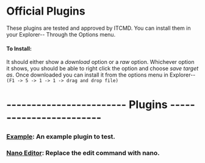 # Official Plugins
These plugins are tested and approved by ITCMD. You can install them in your Explorer-- Through the Options menu.
#### To Install:
It should either show a *download* option or a *raw* option. Whichever option it shows, you should be able to right click the option and choose *save target as*.
Once downloaded you can install it from the options menu in Explorer-- `(F1 -> 5 -> 1 -> 1 -> drag and drop file)`

# ------------------------ Plugins ------------------------

### [Example](example.expm):          An example plugin to test.

### [Nano Editor](NanoEditor.expm):   Replace the edit command with nano.

